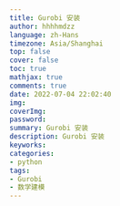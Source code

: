 ```yaml
---
title: Gurobi 安装
author: hhhhmdzz
language: zh-Hans
timezone: Asia/Shanghai
top: false
cover: false
toc: true
mathjax: true
comments: true
date: 2022-07-04 22:02:40
img:
coverImg:
password:
summary: Gurobi 安装
description: Gurobi 安装
keyworks:
categories:
- python
tags:
- Gurobi
- 数学建模
---
```








